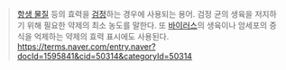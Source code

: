 > [항생 물질](https://terms.naver.com/entry.naver?docId=611450&ref=y) 등의 효력을 [검정](https://terms.naver.com/entry.naver?docId=603550&ref=y)하는 경우에 사용되는 용어. 검정 균의 생육을 저지하기 위해 필요한 약제의 최소 농도를 말한다. 또 [바이러스](https://terms.naver.com/entry.naver?docId=605414&ref=y)의 생육이나 암세포의 증식을 억제하는 약제의 효력 표시에도 사용된다.
> https://terms.naver.com/entry.naver?docId=1595841&cid=50314&categoryId=50314